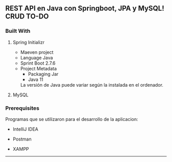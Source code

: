 <!-- ABOUT THE PROJECT -->
## REST API en Java con Springboot, JPA y MySQL! CRUD TO-DO 

### Built With

1. Spring Initializr
   - Maeven project
   - Language Java
   - Sprint Boot 2.7.6
   - Project Metadata
      - Packaging Jar
      - Java 11
      [^note]:
       La versión de Java puede variar según la instalada en el ordenador.


2.  MySQL

### Prerequisites

Programas que se utilizaron para el desarrollo de la aplicacion:

* IntelliJ IDEA
  
* Postman

* XAMPP


  
-----

